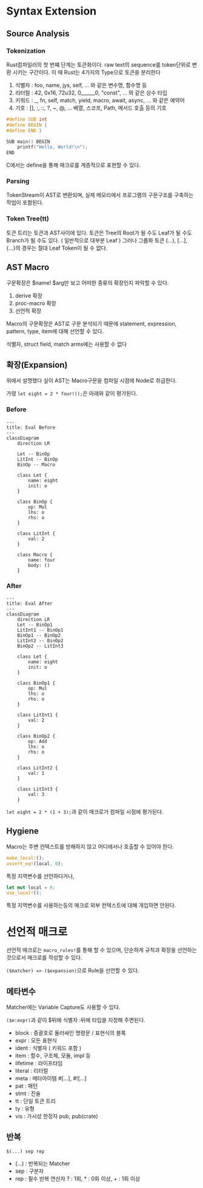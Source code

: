 # Syntax Extension

## Source Analysis

### Tokenization

Rust컴파일러의 첫 번쨰 단계는 토큰화이다. raw text의 sequence를 token단위로 변환 시키는 구간이다.
이 때 Rust는 4가지의 Type으로 토큰을 분리한다

1. 식별자 : foo, name, jys, self, ... 와 같은 변수명, 함수명 등
2. 리터럴 : 42, 0x16, 72u32, 0______0, "const", ... 와 같은 상수 타입
3. 키워드 : _, fn, self, match, yield, macro, await, async, ... 와 같은 예약어
4. 기호 : [], :, ::, ?, ~, @, ... 배열, 스코프, Path, 메서드 호출 등의 기호

```c
#define SUB int
#define BEGIN {
#define END }

SUB main() BEGIN
    printf("Hello, World!\n");
END
```
C에서는 define을 통해 매크로를 계층적으로 표현할 수 있다.

### Parsing

TokenStream이 AST로 변환되며, 실제 메모리에서 프로그램의 구문구조를 구축하는 작업이 포함된다.

### Token Tree(tt)

토큰 트리는 토큰과 AST사이에 있다. 토큰은 Tree의 Root가 될 수도 Leaf가 될 수도 Branch가 될 수도 있다. ( 일반적으로 대부분 Leaf )
그러나 그룹화 토큰 (...), [...], {...}의 경우는 절대 Leaf Token이 될 수 없다.

## AST Macro

구문확장은 $name! $arg만 보고 어떠한 종류의 확장인지 파악할 수 있다.
1. derive 확장
2. proc-macro 확장
3. 선언적 확장

Macro의 구문확장은 AST로 구문 분석되기 때문에 statement, expression, pattern, type, item에 대해 선언할 수 있다.

식별자, struct field, match arms에는 사용할 수 없다

## 확장(Expansion)

위에서 설명했다 싶이 AST는 Macro구문을 컴파일 시점에 Node로 취급한다.

가령 `let eight = 2 * four!();`은 아래와 같이 평가된다.

### Before

```mermaid
---
title: Eval Before
---
classDiagram
    direction LR
    
    Let -- BinOp     
    LitInt -- BinOp
    BinOp -- Macro
    
    class Let {
        name: eight
        init: o
    }
    
    class BinOp {
        op: Mul
        lhs: o
        rhs: o
    }
    
    class LitInt {
        val: 2
    }
    
    class Macro {
        name: four
        body: ()
    }
```

### After

```mermaid
---
title: Eval After
---
classDiagram
    direction LR
    Let -- BinOp1
    LitInt1 -- BinOp1
    BinOp1 -- BinOp2
    LitInt2 -- BinOp2
    BinOp2 -- LitInt3
    
    class Let {
        name: eight
        init: o
    }
    
    class BinOp1 {
        op: Mul
        lhs: o
        rhs: o
    }
    
    class LitInt1 {
        val: 2
    }
    
    class BinOp2 {
        op: Add
        lhs: o
        rhs: o
    }
    
    class LitInt2 {
        val: 1
    }

    class LitInt3 {
        val: 3
    }
```

`let eight = 2 * (1 + 3);`과 같이 매크로가 컴파일 시점에 평가된다.

## Hygiene

Macro는 주변 컨텍스트를 방해하지 않고 어디에서나 호출할 수 있어야 한다.
```rust
make_local!();
assert_eq!(local, 0);
```
특정 지역변수를 선언하다거나,

```rust
let mut local = 0;
use_local!();
```
특정 지역변수를 사용하는등의 매크로 외부 컨텍스트에 대해 개입하면 안된다.

# 선언적 매크로

선언적 매크로는 `macro_rules!`를 통해 할 수 있으며, 단순하게 규칙과 확장을 선언하는 것으로서 매크로를 작성할 수 있다.

`($matcher) => ($expansion)`으로 Rule을 선언할 수 있다.

## 메타변수

Matcher에는 Variable Capture도 사용할 수 있다.

`($e:expr)`과 같이 $뒤에 식별자 :뒤에 타입을 지정해 주면된다.

- block : 중괄호로 둘러싸인 명령문 / 표현식의 블록
- expr : 모든 표현식
- ident : 식별자 ( 키워드 포함 )
- item : 함수, 구조체, 모듈, impl 등
- lifetime : 라이프타임
- literal : 리터럴
- meta : 메타아이템 #[...], #![...]
- pat : 패턴
- stmt : 진술
- tt : 단일 토큰 트리
- ty : 유형
- vis : 가시성 한정자 pub, pub(crate)

## 반복

`$(...) sep rep`
- (...) : 반복되는 Matcher
- sep : 구분자
- rep : 필수 반복 연산자 ? : 1회, * : 0회 이상, + : 1회 이상



